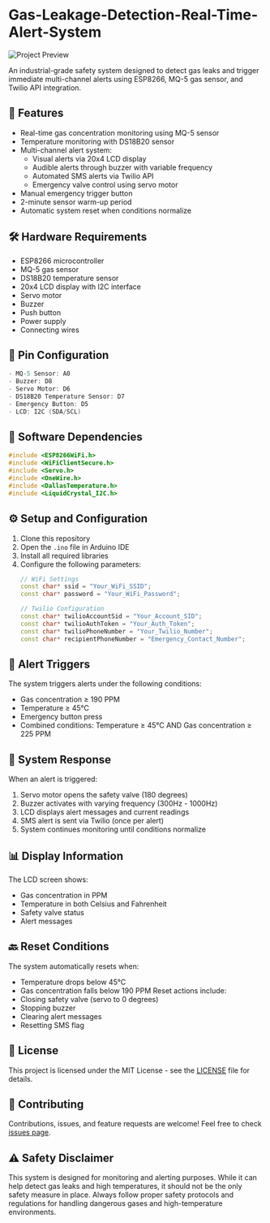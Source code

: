 
# Gas-Leakage-Detection-Real-Time-Alert-System

![Project Preview](Gas-Leakage-Detection-Real-Time-Alert-System/Project_Preview.jpg)


An industrial-grade safety system designed to detect gas leaks and trigger immediate multi-channel alerts using ESP8266, MQ-5 gas sensor, and Twilio API integration.

## 🚀 Features

- Real-time gas concentration monitoring using MQ-5 sensor
- Temperature monitoring with DS18B20 sensor
- Multi-channel alert system:
  - Visual alerts via 20x4 LCD display
  - Audible alerts through buzzer with variable frequency
  - Automated SMS alerts via Twilio API
  - Emergency valve control using servo motor
- Manual emergency trigger button
- 2-minute sensor warm-up period
- Automatic system reset when conditions normalize

## 🛠️ Hardware Requirements

- ESP8266 microcontroller
- MQ-5 gas sensor
- DS18B20 temperature sensor
- 20x4 LCD display with I2C interface
- Servo motor
- Buzzer
- Push button
- Power supply
- Connecting wires

## 📌 Pin Configuration

```cpp
- MQ-5 Sensor: A0
- Buzzer: D8
- Servo Motor: D6
- DS18B20 Temperature Sensor: D7
- Emergency Button: D5
- LCD: I2C (SDA/SCL)
```

## 🔧 Software Dependencies

```cpp
#include <ESP8266WiFi.h>
#include <WiFiClientSecure.h>
#include <Servo.h>
#include <OneWire.h>
#include <DallasTemperature.h>
#include <LiquidCrystal_I2C.h>
```

## ⚙️ Setup and Configuration

1. Clone this repository
2. Open the `.ino` file in Arduino IDE
3. Install all required libraries
4. Configure the following parameters:
   ```cpp
   // WiFi Settings
   const char* ssid = "Your_WiFi_SSID";
   const char* password = "Your_WiFi_Password";

   // Twilio Configuration
   const char* twilioAccountSid = "Your_Account_SID";
   const char* twilioAuthToken = "Your_Auth_Token";
   const char* twilioPhoneNumber = "Your_Twilio_Number";
   const char* recipientPhoneNumber = "Emergency_Contact_Number";
   ```

## 🚦 Alert Triggers

The system triggers alerts under the following conditions:
- Gas concentration ≥ 190 PPM
- Temperature ≥ 45°C
- Emergency button press
- Combined conditions: Temperature ≥ 45°C AND Gas concentration ≥ 225 PPM

## 🔄 System Response

When an alert is triggered:
1. Servo motor opens the safety valve (180 degrees)
2. Buzzer activates with varying frequency (300Hz - 1000Hz)
3. LCD displays alert messages and current readings
4. SMS alert is sent via Twilio (once per alert)
5. System continues monitoring until conditions normalize

## 📊 Display Information

The LCD screen shows:
- Gas concentration in PPM
- Temperature in both Celsius and Fahrenheit
- Safety valve status
- Alert messages

## 🔙 Reset Conditions

The system automatically resets when:
- Temperature drops below 45°C
- Gas concentration falls below 190 PPM
Reset actions include:
- Closing safety valve (servo to 0 degrees)
- Stopping buzzer
- Clearing alert messages
- Resetting SMS flag

## 📝 License

This project is licensed under the MIT License - see the [LICENSE](LICENSE) file for details.

## 🤝 Contributing

Contributions, issues, and feature requests are welcome! Feel free to check [issues page](https://github.com/sarveshvengurlekar/Gas-Leakage-Detection-Real-Time-Alert-System/issues).

## ⚠️ Safety Disclaimer

This system is designed for monitoring and alerting purposes. While it can help detect gas leaks and high temperatures, it should not be the only safety measure in place. Always follow proper safety protocols and regulations for handling dangerous gases and high-temperature environments.

